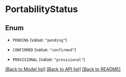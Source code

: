 # PortabilityStatus

## Enum


* `PENDING` (value: `"pending"`)

* `CONFIRMED` (value: `"confirmed"`)

* `PROVISIONAL` (value: `"provisional"`)


[[Back to Model list]](../README.md#documentation-for-models) [[Back to API list]](../README.md#documentation-for-api-endpoints) [[Back to README]](../README.md)


